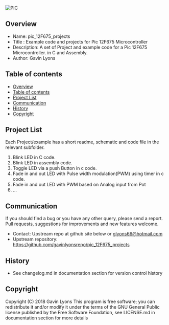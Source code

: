 
 
![PIC](https://github.com/gavinlyonsrepo/pic_12F675_projects/blob/master/images/pic12F675.JPG)

Overview
--------------------------------------------
* Name: pic_12F675_projects
* Title : Example code and projects for Pic 12F675 Microcontroller
* Description: A set of Project and example code  for a Pic 12F675 Microcontroller. 
in C and Assembly.
* Author: Gavin Lyons 

Table of contents
---------------------------

  * [Overview](#overview)
  * [Table of contents](#table-of-contents)
  * [Project List](#project-list)
  * [Communication](#communication)
  * [History](#history)
  * [Copyright](#copyright)


Project List
-----------------------------------------

Each Project/example has a short readme, schematic and code file
in the relevant subfolder.


1. Blink LED in C code.
2. Blink LED in assembly code.
3. Toggle LED via a push Button in c code.
4. Fade in and out LED with Pulse width modulation(PWM) using timer in c code. 
5. Fade in and out LED with PWM based on Analog input from Pot
6. ...

Communication
-----------
If you should find a bug or you have any other query, 
please send a report.
Pull requests, suggestions for improvements
and new features welcome.
* Contact: Upstream repo at github site below or glyons66@hotmail.com
* Upstream repository: https://github.com/gavinlyonsrepo/pic_12F675_projects

History
------------------

* See changelog.md in documentation section for version control history

 
Copyright
---------
Copyright (C) 2018 Gavin Lyons 
This program is free software; you can redistribute it and/or modify
it under the terms of the GNU General Public license published by
the Free Software Foundation, see LICENSE.md in documentation section 
for more details
